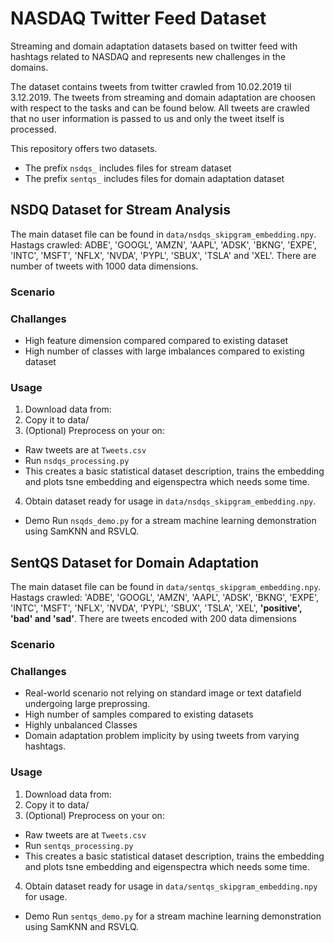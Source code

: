# NASDAQ Twitter Feed Dataset
Streaming and domain adaptation datasets based on twitter feed 
with hashtags related to NASDAQ and represents new challenges in the domains.

The dataset contains tweets from twitter crawled from 10.02.2019 til 3.12.2019.
The tweets from streaming and domain adaptation are choosen with respect to the tasks and can be found below.
All tweets are crawled that no user information is passed to us and only the tweet itself is processed. 

This repository offers two datasets.
* The prefix `nsdqs_` includes files for stream dataset
* The prefix `sentqs_` includes files for domain adaptation dataset

## NSDQ Dataset for Stream Analysis 
The main dataset file can be found in `data/nsdqs_skipgram_embedding.npy`. 
Hastags crawled: ADBE', 'GOOGL', 'AMZN', 'AAPL', 'ADSK', 'BKNG',
'EXPE', 'INTC', 'MSFT', 'NFLX', 'NVDA', 'PYPL', 'SBUX', 'TSLA' and 'XEL'.
There are number of tweets with 1000 data dimensions.

### Scenario

### Challanges
* High feature dimension compared compared to existing dataset
* High number of classes with large imbalances compared to existing dataset

### Usage
1. Download data from: 
2. Copy it to data/ 
3. (Optional) Preprocess on your on:
- Raw tweets are at `Tweets.csv`
- Run `nsdqs_processing.py`
- This creates a basic statistical dataset description, trains the embedding and plots tsne embedding and eigenspectra which needs some time. 
4. Obtain dataset ready for usage in `data/nsdqs_skipgram_embedding.npy`.
  
* Demo 
Run `nsqds_demo.py` for a stream machine learning demonstration using SamKNN and RSVLQ. 
  
## SentQS Dataset for Domain Adaptation 
The main dataset file can be found in `data/sentqs_skipgram_embedding.npy`. 
Hastags crawled: 'ADBE', 'GOOGL', 'AMZN', 'AAPL', 'ADSK', 'BKNG',
'EXPE', 'INTC', 'MSFT', 'NFLX', 'NVDA', 'PYPL', 'SBUX', 'TSLA', 'XEL', __'positive', 'bad' and 'sad'__.
There are tweets encoded with 200 data dimensions 

### Scenario

### Challanges
* Real-world scenario not relying on standard image or text datafield undergoing large preprossing. 
* High number of samples compared to existing datasets
* Highly unbalanced Classes
* Domain adaptation problem implicity by using tweets from varying hashtags.

### Usage
1. Download data from: 
2. Copy it to data/ 
3. (Optional) Preprocess on your on:
- Raw tweets are at `Tweets.csv`
- Run `sentqs_processing.py`
- This creates a basic statistical dataset description, trains the embedding and plots tsne embedding and eigenspectra which needs some time. 
4. Obtain dataset ready for usage in `data/sentqs_skipgram_embedding.npy` for usage.
  
* Demo 
Run `sentqs_demo.py` for a stream machine learning demonstration using SamKNN and RSVLQ. 
